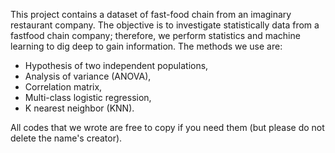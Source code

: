 This project contains a dataset of fast-food chain from an imaginary restaurant company. 
The objective is to investigate statistically data from a fastfood chain company; therefore, we perform statistics and machine learning to dig deep to gain information. 
The methods we use are: 
 - Hypothesis of two independent populations, 
 - Analysis of variance (ANOVA), 
 - Correlation matrix,
 - Multi-class logistic regression,
 - K nearest neighbor (KNN). 
 
All codes that we wrote are free to copy if you need them (but please do not delete the name's creator).

